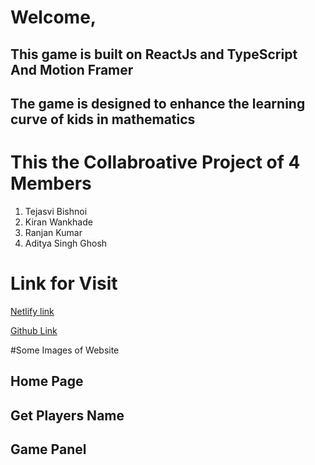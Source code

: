 

# Welcome, 

## This game is built on ReactJs and TypeScript And Motion Framer

## The game is designed to enhance the learning curve of kids in mathematics 

# This the Collabroative Project of 4 Members 
1. Tejasvi Bishnoi
2. Kiran Wankhade
3. Ranjan Kumar
4. Aditya Singh Ghosh

# Link for Visit

[Netlify link]()

[Github Link](https://github.com/TejasBishnoi21/wrong-mother-4289)

#Some Images of Website 

## Home Page 

## Get Players Name 

## Game Panel


